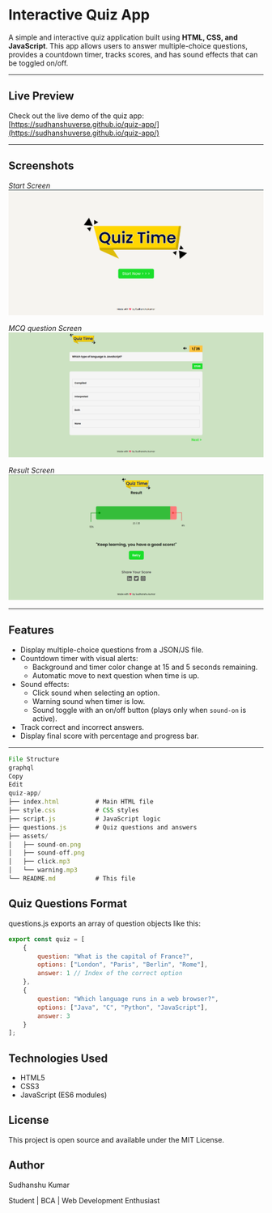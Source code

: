 # Interactive Quiz App

A simple and interactive quiz application built using **HTML, CSS, and JavaScript**. This app allows users to answer multiple-choice questions, provides a countdown timer, tracks scores, and has sound effects that can be toggled on/off.

---

## Live Preview

Check out the live demo of the quiz app:  
[https://sudhanshuverse.github.io/quiz-app/](https://sudhanshuverse.github.io/quiz-app/)  

---

## Screenshots

*Start Screen*
![Main Page](./assets/preview-first.png) 

*MCQ question Screen*
![Main Page](./assets/preview-second.png)  

*Result Screen*
![Main Page](./assets/preview-third.png)  


---

## Features

- Display multiple-choice questions from a JSON/JS file.
- Countdown timer with visual alerts:
  - Background and timer color change at 15 and 5 seconds remaining.
  - Automatic move to next question when time is up.
- Sound effects:
  - Click sound when selecting an option.
  - Warning sound when timer is low.
  - Sound toggle with an on/off button (plays only when `sound-on` is active).
- Track correct and incorrect answers.
- Display final score with percentage and progress bar.

---
```js
File Structure
graphql
Copy
Edit
quiz-app/
├── index.html          # Main HTML file
├── style.css           # CSS styles
├── script.js           # JavaScript logic
├── questions.js        # Quiz questions and answers
├── assets/
│   ├── sound-on.png
│   ├── sound-off.png
│   ├── click.mp3
│   └── warning.mp3
└── README.md           # This file
```
## Quiz Questions Format
questions.js exports an array of question objects like this:

```js
export const quiz = [
    {
        question: "What is the capital of France?",
        options: ["London", "Paris", "Berlin", "Rome"],
        answer: 1 // Index of the correct option
    },
    {
        question: "Which language runs in a web browser?",
        options: ["Java", "C", "Python", "JavaScript"],
        answer: 3
    }
];
```

## Technologies Used

- HTML5
- CSS3
- JavaScript (ES6 modules)

## License
This project is open source and available under the MIT License.

## Author
Sudhanshu Kumar

Student | BCA | Web Development Enthusiast